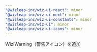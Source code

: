 ```yaml
---
"@wizleap-inc/wiz-ui-react": minor
"@wizleap-inc/wiz-ui-next": minor
"@wizleap-inc/wiz-ui-constants": minor
"@wizleap-inc/wiz-ui": minor
"@wizleap-inc/wiz-ui-icons": minor
---
```


WizIWarning（警告アイコン）を追加
